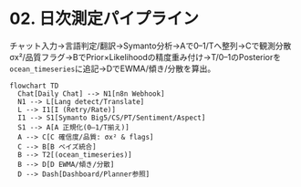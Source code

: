 # 02. 日次測定パイプライン

チャット入力→言語判定/翻訳→Symanto分析→Aで0–1/Tへ整列→Cで観測分散σx²/品質フラグ→BでPrior×Likelihoodの精度重み付け→T/0–1のPosteriorを`ocean_timeseries`に追記→DでEWMA/傾き/分散を算出。

```mermaid
flowchart TD
  Chat[Daily Chat] --> N1[n8n Webhook]
  N1 --> L[Lang detect/Translate]
  L --> I1[I (Retry/Rate)]
  I1 --> S1[Symanto Big5/CS/PT/Sentiment/Aspect]
  S1 --> A[A 正規化(0–1/T揃え)]
  A --> C[C 確信度/品質: σx² & flags]
  C --> B[B ベイズ統合]
  B --> T2[(ocean_timeseries)]
  B --> D[D EWMA/傾き/分散]
  D --> Dash[Dashboard/Planner参照]
```

